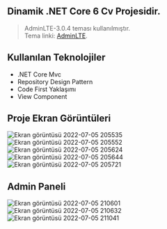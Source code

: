 ## Dinamik .NET Core 6 Cv Projesidir.
> AdminLTE-3.0.4 teması kullanılmıştır.<br>
> Tema linki: [AdminLTE](https://adminlte.io/themes/v3/).
## Kullanılan Teknolojiler
* .NET Core Mvc<br>
* Repository Design Pattern<br>
* Code First Yaklaşımı<br>
* View Component<br>
## Proje Ekran Görüntüleri

![Ekran görüntüsü 2022-07-05 205535](https://user-images.githubusercontent.com/78025622/177389148-723fb919-48db-43b5-ac97-77bee0bb6bee.png)
![Ekran görüntüsü 2022-07-05 205552](https://user-images.githubusercontent.com/78025622/177389128-0cccf009-c7fc-4b07-b5d3-db804f0c15ce.png)
![Ekran görüntüsü 2022-07-05 205624](https://user-images.githubusercontent.com/78025622/177389131-6154f55e-a878-4507-bbe1-d52292c5fb2a.png)
![Ekran görüntüsü 2022-07-05 205644](https://user-images.githubusercontent.com/78025622/177389137-6d2d5f21-3896-4d8b-869b-21570b5f9dce.png)
![Ekran görüntüsü 2022-07-05 205721](https://user-images.githubusercontent.com/78025622/177389145-8a2087a5-8ca5-4ac0-bc0c-eabf9da057b2.png)

## Admin Paneli

![Ekran görüntüsü 2022-07-05 210601](https://user-images.githubusercontent.com/78025622/177389290-0d0f899e-5790-4a8a-9d1c-fb16963f6640.png)
![Ekran görüntüsü 2022-07-05 210632](https://user-images.githubusercontent.com/78025622/177389298-fabd49cd-d200-4046-9254-df42a44c0fa4.png)
![Ekran görüntüsü 2022-07-05 211041](https://user-images.githubusercontent.com/78025622/177389694-535712dc-28d0-498e-a6aa-2eeef1bb1db7.png)
